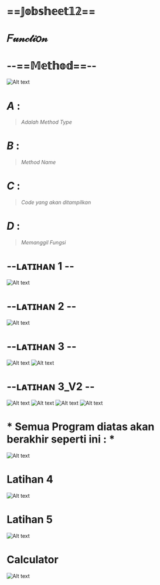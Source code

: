 # ==𝕁𝕠𝕓𝕤𝕙𝕖𝕖𝕥𝟙𝟚==
# 𝐹𝓊𝓃𝒸𝓉𝒾𝑜𝓃

# --==𝕄𝕖𝕥𝕙𝕠𝕕==--
![Alt text](https://github.com/Syihabuddinsanni/Jobsheet12_Function/blob/master/Method.png)
# *A* :
>_Adalah Method Type_
# *B* :
>_Method Name_
# *C* :
>_Code yang akan ditampilkan_
# *D* :
>_Memanggil Fungsi_


# --ʟᴀᴛɪʜᴀɴ 1 -- 
![Alt text](https://github.com/Syihabuddinsanni/Jobsheet12_Function/blob/master/Latihan.png)


# --ʟᴀᴛɪʜᴀɴ 2 --  
![Alt text](https://github.com/Syihabuddinsanni/Jobsheet12_Function/blob/master/L2.png)

# --ʟᴀᴛɪʜᴀɴ 3 -- 
![Alt text](https://github.com/Syihabuddinsanni/Jobsheet12_Function/blob/master/Latihan3.png)
![Alt text](https://github.com/Syihabuddinsanni/Jobsheet12_Function/blob/master/L3A_4.png)


# --ʟᴀᴛɪʜᴀɴ 3_V2 --
![Alt text](https://github.com/Syihabuddinsanni/Jobsheet12_Function/blob/master/L3A1.png)
![Alt text](https://github.com/Syihabuddinsanni/Jobsheet12_Function/blob/master/L3A2.png)
![Alt text](https://github.com/Syihabuddinsanni/Jobsheet12_Function/blob/master/L3A3.png)
![Alt text](https://github.com/Syihabuddinsanni/Jobsheet12_Function/blob/master/L3A.png)
# * Semua Program diatas akan berakhir seperti ini : *
![Alt text](https://github.com/Syihabuddinsanni/Jobsheet12_Function/blob/master/L3A_4.png)


# Latihan 4
![Alt text](https://github.com/Syihabuddinsanni/Jobsheet12_Function/blob/master/L4.png)


# Latihan 5
![Alt text](https://github.com/Syihabuddinsanni/Jobsheet12_Function/blob/master/L5.png)

# Calculator
![Alt text](https://github.com/Syihabuddinsanni/Jobsheet12_Function/blob/master/CalculatorKu.png)

